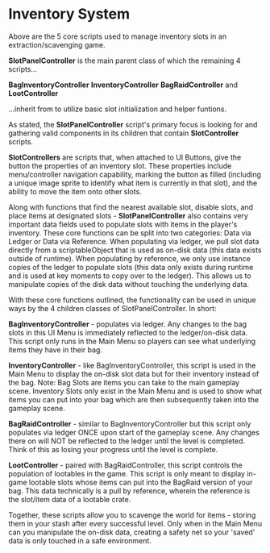 # Inventory System
Above are the 5 core scripts used to manage inventory slots in an extraction/scavenging game.

**SlotPanelController** is the main parent class of which the remaining 4 scripts...

**BagInventoryController**
**InventoryController**
**BagRaidController** and
**LootController**

...inherit from to utilize basic slot initialization and helper funtions.

As stated, the **SlotPanelController** script's primary focus is looking for and gathering valid components in its children that contain **SlotController** scripts.

**SlotControllers** are scripts that, when attached to UI Buttons, give the button the properties of an inventory slot. These properties include menu/controller navigation capability, marking the button as filled (including a unique image sprite to identify what item is currently in that slot), and the ability to move the item onto other slots.

Along with functions that find the nearest available slot, disable slots, and place items at designated slots - **SlotPanelController** also contains very important data fields used to populate slots with items in the player's inventory. These core functions can be split into two categories: Data via Ledger or Data via Reference. When populating via ledger, we pull slot data directly from a scriptableObject that is used as on-disk data (this data exists outside of runtime). When populating by reference, we only use instance copies of the ledger to populate slots (this data only exists during runtime and is used at key moments to copy over to the ledger). This allows us to manipulate copies of the disk data without touching the underlying data.

With these core functions outlined, the functionality can be used in unique ways by the 4 children classes of SlotPanelController. In short:

**BagInventoryController** - populates via ledger. Any changes to the bag slots in this UI Menu is immediately reflected to the ledger/on-disk data. This script only runs in the Main Menu so players can see what underlying items they have in their bag.

**InventoryController** - like BagInventoryController, this script is used in the Main Menu to display the on-disk slot data but for their inventory instead of the bag. Note: Bag Slots are items you can take to the main gameplay scene. Inventory Slots only exist in the Main Menu and is used to show what items you can put into your bag which are then subsequently taken into the gameplay scene.

**BagRaidController** - similar to BagInventoryController but this script only populates via ledger ONCE upon start of the gameplay scene. Any changes there on will NOT be reflected to the ledger until the level is completed. Think of this as losing your progress until the level is complete.

**LootController** - paired with BagRaidController, this script controls the population of lootables in the game. This script is only meant to display in-game lootable slots whose items can put into the BagRaid version of your bag. This data technically is a pull by reference, wherein the reference is the slot/item data of a lootable crate.

Together, these scripts allow you to scavenge the world for items - storing them in your stash after every successful level. Only when in the Main Menu can you manipulate the on-disk data, creating a safety net so your 'saved' data is only touched in a safe environment.
